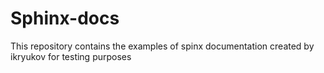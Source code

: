 # Sphinx-docs
This repository contains the examples of spinx documentation created by ikryukov for testing purposes
